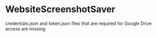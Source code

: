 # WebsiteScreenshotSaver

credentials.json and token.json files that are required for Google Drive access are missing
